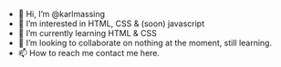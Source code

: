 - 👋 Hi, I’m @karlmassing
- 👀 I’m interested in HTML, CSS & (soon) javascript
- 🌱 I’m currently learning HTML & CSS
- 💞️ I’m looking to collaborate on nothing at the moment, still learning.
- 📫 How to reach me contact me here.

<!---
karlmassing/karlmassing is a ✨ special ✨ repository because its `README.md` (this file) appears on your GitHub profile.
You can click the Preview link to take a look at your changes.
--->
